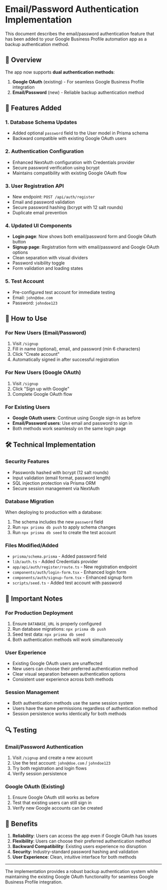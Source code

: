 
# Email/Password Authentication Implementation

This document describes the email/password authentication feature that has been added to your Google Business Profile automation app as a backup authentication method.

## 🎯 Overview

The app now supports **dual authentication methods**:
1. **Google OAuth** (existing) - For seamless Google Business Profile integration
2. **Email/Password** (new) - Reliable backup authentication method

## 🚀 Features Added

### 1. Database Schema Updates
- Added optional `password` field to the User model in Prisma schema
- Backward compatible with existing Google OAuth users

### 2. Authentication Configuration
- Enhanced NextAuth configuration with Credentials provider
- Secure password verification using bcrypt
- Maintains compatibility with existing Google OAuth flow

### 3. User Registration API
- New endpoint: `POST /api/auth/register`
- Email and password validation
- Secure password hashing (bcrypt with 12 salt rounds)
- Duplicate email prevention

### 4. Updated UI Components
- **Login page**: Now shows both email/password form and Google OAuth button
- **Signup page**: Registration form with email/password and Google OAuth options
- Clean separation with visual dividers
- Password visibility toggle
- Form validation and loading states

### 5. Test Account
- Pre-configured test account for immediate testing
- Email: `john@doe.com`
- Password: `johndoe123`

## 🔧 How to Use

### For New Users (Email/Password)
1. Visit `/signup`
2. Fill in name (optional), email, and password (min 6 characters)
3. Click "Create account"
4. Automatically signed in after successful registration

### For New Users (Google OAuth)
1. Visit `/signup`
2. Click "Sign up with Google"
3. Complete Google OAuth flow

### For Existing Users
- **Google OAuth users**: Continue using Google sign-in as before
- **Email/Password users**: Use email and password to sign in
- Both methods work seamlessly on the same login page

## 🛠️ Technical Implementation

### Security Features
- Passwords hashed with bcrypt (12 salt rounds)
- Input validation (email format, password length)
- SQL injection protection via Prisma ORM
- Secure session management via NextAuth

### Database Migration
When deploying to production with a database:
1. The schema includes the new `password` field
2. Run `npx prisma db push` to apply schema changes
3. Run `npx prisma db seed` to create the test account

### Files Modified/Added
- `prisma/schema.prisma` - Added password field
- `lib/auth.ts` - Added Credentials provider
- `app/api/auth/register/route.ts` - New registration endpoint
- `components/auth/login-form.tsx` - Enhanced login form
- `components/auth/signup-form.tsx` - Enhanced signup form
- `scripts/seed.ts` - Added test account with password

## 🚨 Important Notes

### For Production Deployment
1. Ensure `DATABASE_URL` is properly configured
2. Run database migrations: `npx prisma db push`
3. Seed test data: `npx prisma db seed`
4. Both authentication methods will work simultaneously

### User Experience
- Existing Google OAuth users are unaffected
- New users can choose their preferred authentication method
- Clear visual separation between authentication options
- Consistent user experience across both methods

### Session Management
- Both authentication methods use the same session system
- Users have the same permissions regardless of authentication method
- Session persistence works identically for both methods

## 🔍 Testing

### Email/Password Authentication
1. Visit `/signup` and create a new account
2. Use the test account: `john@doe.com` / `johndoe123`
3. Try both registration and login flows
4. Verify session persistence

### Google OAuth (Existing)
1. Ensure Google OAuth still works as before
2. Test that existing users can still sign in
3. Verify new Google accounts can be created

## 🎉 Benefits

1. **Reliability**: Users can access the app even if Google OAuth has issues
2. **Flexibility**: Users can choose their preferred authentication method
3. **Backward Compatibility**: Existing users experience no disruption
4. **Security**: Industry-standard password hashing and validation
5. **User Experience**: Clean, intuitive interface for both methods

---

The implementation provides a robust backup authentication system while maintaining the existing Google OAuth functionality for seamless Google Business Profile integration.
